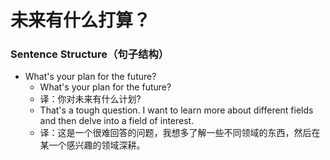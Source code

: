 # 未来有什么打算？

### Sentence Structure（句子结构）

- What's your plan for the future?
  - What's your plan for the future?
  - 译：你对未来有什么计划?
  - That's a tough question. I want to learn more about different fields and then delve into a field of interest.
  - 译：这是一个很难回答的问题，我想多了解一些不同领域的东西，然后在某一个感兴趣的领域深耕。
